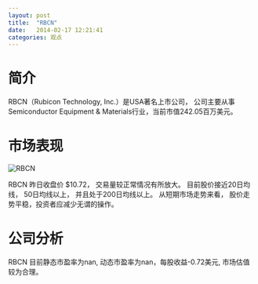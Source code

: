 ```yaml
---
layout: post
title:  "RBCN"
date:   2014-02-17 12:21:41
categories: 观点
---
```


# 简介
RBCN（Rubicon Technology, Inc.）是USA著名上市公司，
公司主要从事Semiconductor Equipment & Materials行业，当前市值242.05百万美元。

# 市场表现

![RBCN](http://finviz.com/chart.ashx?t=RBCN&ty=c&ta=1&p=d&s=l)

RBCN 昨日收盘价 $10.72，
交易量较正常情况有所放大。
目前股价接近20日均线，
50日均线以上，
并且处于200日均线以上。
从短期市场走势来看，
股价走势平稳，投资者应减少无谓的操作。

# 公司分析
RBCN 目前静态市盈率为nan, 动态市盈率为nan，每股收益-0.72美元,
市场估值较为合理。
